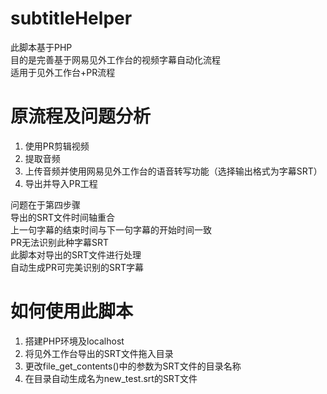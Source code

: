 # subtitleHelper
此脚本基于PHP  
目的是完善基于网易见外工作台的视频字幕自动化流程  
适用于见外工作台+PR流程  
# 原流程及问题分析
1. 使用PR剪辑视频  
2. 提取音频  
3. 上传音频并使用网易见外工作台的语音转写功能（选择输出格式为字幕SRT）  
4. 导出并导入PR工程  
  
问题在于第四步骤  
导出的SRT文件时间轴重合  
上一句字幕的结束时间与下一句字幕的开始时间一致  
PR无法识别此种字幕SRT  
此脚本对导出的SRT文件进行处理  
自动生成PR可完美识别的SRT字幕  
# 如何使用此脚本
1. 搭建PHP环境及localhost
2. 将见外工作台导出的SRT文件拖入目录
3. 更改file_get_contents()中的参数为SRT文件的目录名称
4. 在目录自动生成名为new_test.srt的SRT文件
